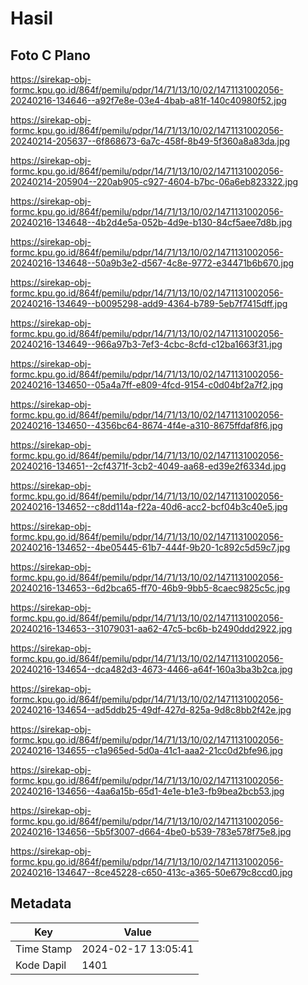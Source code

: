 # Hasil

## Foto C Plano

https://sirekap-obj-formc.kpu.go.id/864f/pemilu/pdpr/14/71/13/10/02/1471131002056-20240216-134646--a92f7e8e-03e4-4bab-a81f-140c40980f52.jpg

https://sirekap-obj-formc.kpu.go.id/864f/pemilu/pdpr/14/71/13/10/02/1471131002056-20240214-205637--6f868673-6a7c-458f-8b49-5f360a8a83da.jpg

https://sirekap-obj-formc.kpu.go.id/864f/pemilu/pdpr/14/71/13/10/02/1471131002056-20240214-205904--220ab905-c927-4604-b7bc-06a6eb823322.jpg

https://sirekap-obj-formc.kpu.go.id/864f/pemilu/pdpr/14/71/13/10/02/1471131002056-20240216-134648--4b2d4e5a-052b-4d9e-b130-84cf5aee7d8b.jpg

https://sirekap-obj-formc.kpu.go.id/864f/pemilu/pdpr/14/71/13/10/02/1471131002056-20240216-134648--50a9b3e2-d567-4c8e-9772-e34471b6b670.jpg

https://sirekap-obj-formc.kpu.go.id/864f/pemilu/pdpr/14/71/13/10/02/1471131002056-20240216-134649--b0095298-add9-4364-b789-5eb7f7415dff.jpg

https://sirekap-obj-formc.kpu.go.id/864f/pemilu/pdpr/14/71/13/10/02/1471131002056-20240216-134649--966a97b3-7ef3-4cbc-8cfd-c12ba1663f31.jpg

https://sirekap-obj-formc.kpu.go.id/864f/pemilu/pdpr/14/71/13/10/02/1471131002056-20240216-134650--05a4a7ff-e809-4fcd-9154-c0d04bf2a7f2.jpg

https://sirekap-obj-formc.kpu.go.id/864f/pemilu/pdpr/14/71/13/10/02/1471131002056-20240216-134650--4356bc64-8674-4f4e-a310-8675ffdaf8f6.jpg

https://sirekap-obj-formc.kpu.go.id/864f/pemilu/pdpr/14/71/13/10/02/1471131002056-20240216-134651--2cf4371f-3cb2-4049-aa68-ed39e2f6334d.jpg

https://sirekap-obj-formc.kpu.go.id/864f/pemilu/pdpr/14/71/13/10/02/1471131002056-20240216-134652--c8dd114a-f22a-40d6-acc2-bcf04b3c40e5.jpg

https://sirekap-obj-formc.kpu.go.id/864f/pemilu/pdpr/14/71/13/10/02/1471131002056-20240216-134652--4be05445-61b7-444f-9b20-1c892c5d59c7.jpg

https://sirekap-obj-formc.kpu.go.id/864f/pemilu/pdpr/14/71/13/10/02/1471131002056-20240216-134653--6d2bca65-ff70-46b9-9bb5-8caec9825c5c.jpg

https://sirekap-obj-formc.kpu.go.id/864f/pemilu/pdpr/14/71/13/10/02/1471131002056-20240216-134653--31079031-aa62-47c5-bc6b-b2490ddd2922.jpg

https://sirekap-obj-formc.kpu.go.id/864f/pemilu/pdpr/14/71/13/10/02/1471131002056-20240216-134654--dca482d3-4673-4466-a64f-160a3ba3b2ca.jpg

https://sirekap-obj-formc.kpu.go.id/864f/pemilu/pdpr/14/71/13/10/02/1471131002056-20240216-134654--ad5ddb25-49df-427d-825a-9d8c8bb2f42e.jpg

https://sirekap-obj-formc.kpu.go.id/864f/pemilu/pdpr/14/71/13/10/02/1471131002056-20240216-134655--c1a965ed-5d0a-41c1-aaa2-21cc0d2bfe96.jpg

https://sirekap-obj-formc.kpu.go.id/864f/pemilu/pdpr/14/71/13/10/02/1471131002056-20240216-134656--4aa6a15b-65d1-4e1e-b1e3-fb9bea2bcb53.jpg

https://sirekap-obj-formc.kpu.go.id/864f/pemilu/pdpr/14/71/13/10/02/1471131002056-20240216-134656--5b5f3007-d664-4be0-b539-783e578f75e8.jpg

https://sirekap-obj-formc.kpu.go.id/864f/pemilu/pdpr/14/71/13/10/02/1471131002056-20240216-134647--8ce45228-c650-413c-a365-50e679c8ccd0.jpg


## Metadata

| Key        | Value               |
| ---------- | ------------------- |
| Time Stamp | 2024-02-17 13:05:41 |
| Kode Dapil | 1401                |



